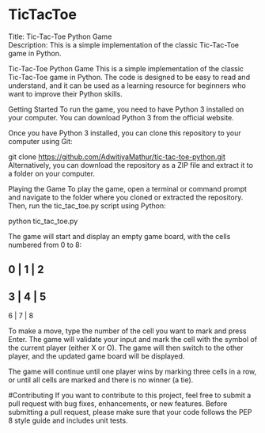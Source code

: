 # TicTacToe
Title: Tic-Tac-Toe Python Game  
Description:  This is a simple implementation of the classic Tic-Tac-Toe game in Python. 

Tic-Tac-Toe Python Game
This is a simple implementation of the classic Tic-Tac-Toe game in Python. The code is designed to be easy to read and understand, and it can be used as a learning resource for beginners who want to improve their Python skills.

Getting Started
To run the game, you need to have Python 3 installed on your computer. You can download Python 3 from the official website.

Once you have Python 3 installed, you can clone this repository to your computer using Git:

git clone https://github.com/AdwitiyaMathur/tic-tac-toe-python.git
Alternatively, you can download the repository as a ZIP file and extract it to a folder on your computer.

Playing the Game
To play the game, open a terminal or command prompt and navigate to the folder where you cloned or extracted the repository. Then, run the tic_tac_toe.py script using Python:

python tic_tac_toe.py


The game will start and display an empty game board, with the cells numbered from 0 to 8:


  0 | 1 | 2
 -----------
  3 | 4 | 5
 -----------
  6 | 7 | 8
  
  
To make a move, type the number of the cell you want to mark and press Enter. The game will validate your input and mark the cell with the symbol of the current player (either X or O). The game will then switch to the other player, and the updated game board will be displayed.

The game will continue until one player wins by marking three cells in a row, or until all cells are marked and there is no winner (a tie).

#Contributing
If you want to contribute to this project, feel free to submit a pull request with bug fixes, enhancements, or new features. Before submitting a pull request, please make sure that your code follows the PEP 8 style guide and includes unit tests.
